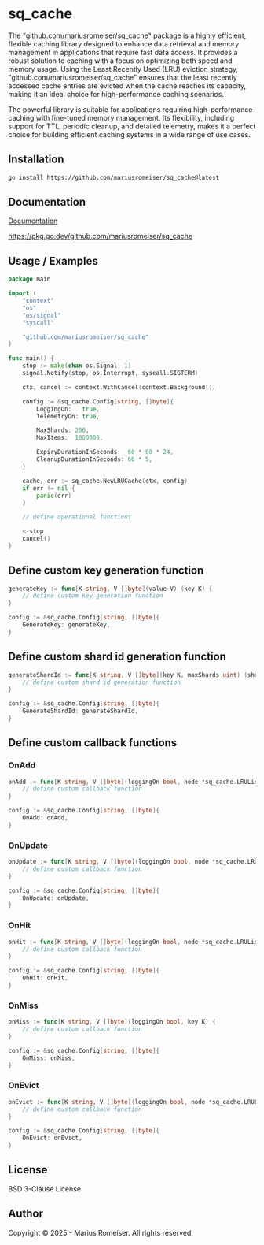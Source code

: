 # sq_cache

The "github.com/mariusromeiser/sq_cache" package is a highly efficient, flexible caching library designed to enhance data retrieval and memory management in applications that require fast data access. It provides a robust solution to caching with a focus on optimizing both speed and memory usage. Using the Least Recently Used (LRU) eviction strategy, "github.com/mariusromeiser/sq_cache" ensures that the least recently accessed cache entries are evicted when the cache reaches its capacity, making it an ideal choice for high-performance caching scenarios.

The powerful library is suitable for applications requiring high-performance caching with fine-tuned memory management. Its flexibility, including support for TTL, periodic cleanup, and detailed telemetry, makes it a perfect choice for building efficient caching systems in a wide range of use cases.

## Installation

```bash
go install https://github.com/mariusromeiser/sq_cache@latest
```

## Documentation

[Documentation](https://pkg.go.dev/github.com/mariusromeiser/sq_cache) 

https://pkg.go.dev/github.com/mariusromeiser/sq_cache

## Usage / Examples

```go
package main

import (
    "context"
    "os"
    "os/signal"
    "syscall"

    "github.com/mariusromeiser/sq_cache"
)

func main() {
    stop := make(chan os.Signal, 1)
    signal.Notify(stop, os.Interrupt, syscall.SIGTERM)

    ctx, cancel := context.WithCancel(context.Background())

    config := &sq_cache.Config[string, []byte]{
        LoggingOn:   true,
        TelemetryOn: true,

        MaxShards: 256,
        MaxItems:  1000000,

        ExpiryDurationInSeconds:  60 * 60 * 24,
        CleanupDurationInSeconds: 60 * 5,
    }

    cache, err := sq_cache.NewLRUCache(ctx, config)
    if err != nil {
        panic(err)
    }

    // define operational functions

    <-stop
    cancel()
}
```

## Define custom key generation function

```go
generateKey := func[K string, V []byte](value V) (key K) {
    // define custom key generation function
}

config := &sq_cache.Config[string, []byte]{
    GenerateKey: generateKey,
}
```

## Define custom shard id generation function

```go
generateShardId := func[K string, V []byte](key K, maxShards uint) (shardId uint) {
    // define custom shard id generation function 
}

config := &sq_cache.Config[string, []byte]{
    GenerateShardId: generateShardId,
}
```

## Define custom callback functions

### OnAdd

```go
onAdd := func[K string, V []byte](loggingOn bool, node *sq_cache.LRUListNode[K, V]) {
    // define custom callback function
}

config := &sq_cache.Config[string, []byte]{
    OnAdd: onAdd,
}
```

### OnUpdate

```go
onUpdate := func[K string, V []byte](loggingOn bool, node *sq_cache.LRUListNode[K, V]) {
    // define custom callback function
}

config := &sq_cache.Config[string, []byte]{
    OnUpdate: onUpdate,
}
```

### OnHit

```go
onHit := func[K string, V []byte](loggingOn bool, node *sq_cache.LRUListNode[K, V]) {
    // define custom callback function
}

config := &sq_cache.Config[string, []byte]{
    OnHit: onHit,
}
```

### OnMiss

```go
onMiss := func[K string, V []byte](loggingOn bool, key K) {
    // define custom callback function
}

config := &sq_cache.Config[string, []byte]{
    OnMiss: onMiss,
}
```

### OnEvict

```go
onEvict := func[K string, V []byte](loggingOn bool, node *sq_cache.LRUListNode[K, V]) {
    // define custom callback function
}

config := &sq_cache.Config[string, []byte]{
    OnEvict: onEvict,
}
```

## License

BSD 3-Clause License

## Author

Copyright © 2025 - Marius Romeiser. All rights reserved.
